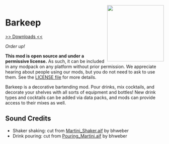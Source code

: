<img src="icon.png" align="right" width="180px"/>

# Barkeep


[>> Downloads <<](https://github.com/LemmaEOF/Barkeep/releases)

*Order up!*

**This mod is open source and under a permissive license.** As such, it can be included in any modpack on any platform without prior permission. We appreciate hearing about people using our mods, but you do not need to ask to use them. See the [LICENSE file](LICENSE) for more details.

Barkeep is a decorative bartending mod. Pour drinks, mix cocktails, and decorate your shelves with all sorts of equipment and bottles! New drink types and cocktails can be added via data packs, and mods can provide access to their mixes as well.

## Sound Credits
- Shaker shaking: cut from [Martini_Shaker.aif](https://freesound.org/people/bhweber/sounds/148168/) by bhweber
- Drink pouring: cut from [Pouring_Martini.aif](https://freesound.org/people/bhweber/sounds/148167/) by bhweber